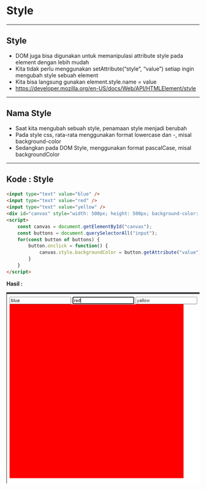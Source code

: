 # Style

---

## Style

- DOM juga bisa digunakan untuk memanipulasi attribute style pada element dengan lebih mudah
- Kita tidak perlu menggunakan setAttribute(“style”, “value”) setiap ingin mengubah style sebuah element
- Kita bisa langsung gunakan element.style.name = value
- https://developer.mozilla.org/en-US/docs/Web/API/HTMLElement/style

---

## Nama Style

- Saat kita mengubah sebuah style, penamaan style menjadi berubah
- Pada style css, rata-rata menggunakan format lowercase dan -, misal background-color
- Sedangkan pada DOM Style, menggunakan format pascalCase, misal backgroundColor

---

## Kode : Style

```html
<input type="text" value="blue" />
<input type="text" value="red" />
<input type="text" value="yellow" />
<div id="canvas" style="width: 500px; height: 500px; background-color: black;"></div>
<script>
    const canvas = document.getElementById("canvas");
    const buttons = document.querySelectorAll("input");
    for(const button of buttons) {
        button.onclick = function() {
            canvas.style.backgroundColor = button.getAttribute("value");
        }
    }
</script>
```

**Hasil :**

![1](../assets/img/13/1.PNG)